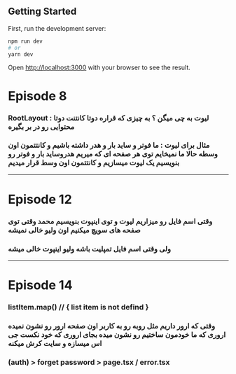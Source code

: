 ## Getting Started

First, run the development server:

```bash
npm run dev
# or
yarn dev
```

Open [http://localhost:3000](http://localhost:3000) with your browser to see the result.

<!-------------------------------------- start notes ---------------------------------->
# Episode 8

### RootLayout : لیوت به چی میگن ؟ به چیزی که قراره دوتا کانتنت دوتا محتوایی رو در بر بگیره

### مثال برای لیوت : ما فوتر و ساید بار و هدر داشته باشیم و کانتتمون اون وسطه حالا ما نمیخایم توی هر صفحه ای که میریم هدروساید بار و فوتر رو بنویسیم یک لیوت میسازیم و کانتتمون اون وسط قرار میدیم

---

# Episode 12

### وقتی اسم فایل رو میزاریم لیوت و توی اینپوت بنویسیم محمد وقتی توی صفحه های سویچ میکنیم اون ولیو خالی نمیشه 

### ولی وقتی اسم فایل تمپلیت باشه ولیو اینپوت خالی میشه

---

# Episode 14 

### listItem.map() // { list item is not defind } 

### وقتی که ارور داریم مثل روبه رو به کاربر اون صفحه ارور رو نشون نمیده اروری که ما خودمون ساختیم رو نشون میده بجای اروری که خود نکست جی اس میسازه و سایت کرش میکنه

### (auth) > forget password > page.tsx / error.tsx

###
